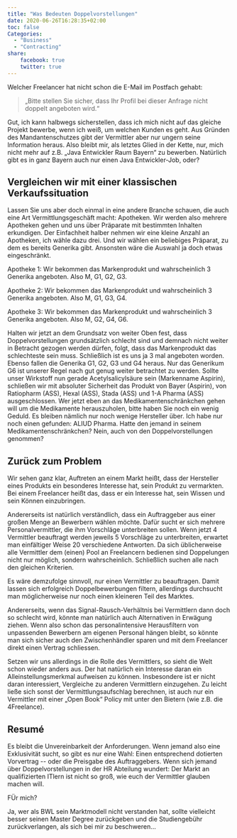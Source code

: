 ```yaml
---
title: "Was Bedeuten Doppelvorstellungen"
date: 2020-06-26T16:28:35+02:00
toc: false
Categories:
  - "Business"
  - "Contracting"
share:
    facebook: true
    twitter: true
---
```


Welcher Freelancer hat nicht schon die E-Mail im Postfach gehabt:
> „Bitte stellen Sie sicher, dass Ihr Profil bei dieser Anfrage nicht doppelt angeboten wird.“

Gut, ich kann halbwegs sicherstellen, dass ich mich nicht auf das gleiche Projekt bewerbe, wenn ich weiß, um welchen Kunden es geht.
Aus Gründen des Mandantenschutzes gibt der Vermittler aber nur ungern seine Information heraus.
Also bleibt mir, als letztes Glied in der Kette, nur, mich nicht mehr auf z.B. „Java Entwickler Raum Bayern“ zu bewerben.
Natürlich gibt es in ganz Bayern auch nur einen Java Entwickler-Job, oder?

## Vergleichen wir mit einer klassischen Verkaufssituation

Lassen Sie uns aber doch einmal in eine andere Branche schauen, die auch eine Art Vermittlungsgeschäft macht: Apotheken.
Wir werden also mehrere Apotheken gehen und uns über Präparate mit bestimmten Inhalten erkundigen.
Der Einfachheit halber nehmen wir eine kleine Anzahl an Apotheken, ich wähle dazu drei.
Und wir wählen ein beliebiges Präparat, zu dem es bereits Generika gibt.
Ansonsten wäre die Auswahl ja doch etwas eingeschränkt.

Apotheke 1: Wir bekommen das Markenprodukt und wahrscheinlich 3 Generika angeboten.
Also M, G1, G2, G3.

Apotheke 2: Wir bekommen das Markenprodukt und wahrscheinlich 3 Generika angeboten.
Also M, G1, G3, G4.

Apotheke 3:
Wir bekommen das Markenprodukt und wahrscheinlich 3 Generika angeboten. Also M, G2, G4, G6.

Halten wir jetzt an dem Grundsatz von weiter Oben fest, dass Doppelvorstellungen grundsätzlich schlecht sind und demnach nicht weiter in Betracht gezogen werden dürfen, folgt, dass das Markenprodukt das schlechteste sein muss.
Schließlich ist es uns ja 3 mal angeboten worden.
Ebenso fallen die Generika G1, G2, G3 und G4 heraus.
Nur das Generikum G6 ist unserer Regel nach gut genug weiter betrachtet zu werden.
Sollte unser Wirkstoff nun gerade Acetylsalicylsäure sein (Markenname Aspirin), schließen wir mit absoluter Sicherheit das Produkt von Bayer (Aspirin), von Ratiopharm (ASS), Hexal (ASS), Stada (ASS) und 1-A Pharma (ASS) ausgeschlossen.
Wer jetzt eben an das Medikamentenschränkchen gehen will um die Medikamente herauszuholen, bitte haben Sie noch ein wenig Geduld.
Es bleiben nämlich nur noch wenige Hersteller über.
Ich habe nur noch einen gefunden: ALIUD Pharma.
Hatte den jemand in seinem Medikamentenschränkchen?
Nein, auch von den Doppelvorstellungen genommen?

## Zurück zum Problem

Wir sehen ganz klar, Auftreten an einem Markt heißt, dass der Hersteller eines Produkts ein besonderes Interesse hat, sein Produkt zu vermarkten.
Bei einem Freelancer heißt das, dass er ein Interesse hat, sein Wissen und sein Können einzubringen.

Andererseits ist natürlich verständlich, dass ein Auftraggeber aus einer großen Menge an Bewerbern wählen möchte.
Dafür sucht er sich mehrere Personalvermittler, die ihm Vorschläge unterbreiten sollen.
Wenn jetzt 4 Vermittler beauftragt werden jeweils 5 Vorschläge zu unterbreiten, erwartet man einfältiger Weise 20 verschiedene Antworten.
Da sich üblicherweise alle Vermittler dem (einen) Pool an Freelancern bedienen sind Doppelungen nicht nur möglich, sondern wahrscheinlich.
Schließlich suchen alle nach den gleichen Kriterien.

Es wäre demzufolge sinnvoll, nur einen Vermittler zu beauftragen.
Damit lassen sich erfolgreich Doppelbewerbungen filtern, allerdings durchsucht man möglicherweise nur noch einen kleineren Teil des Marktes.

Andererseits, wenn das Signal-Rausch-Verhältnis bei Vermittlern dann doch so schlecht wird, könnte man natürlich auch Alternativen in Erwägung ziehen.
Wenn also schon das personalintensive Herausfiltern von unpassenden Bewerbern am eigenen Personal hängen bleibt, so könnte man sich sicher auch den Zwischenhändler sparen und mit dem Freelancer direkt einen Vertrag schliessen.

Setzen wir uns allerdings in die Rolle des Vermittlers, so sieht die Welt schon wieder anders aus.
Der hat natürlich ein Interesse daran ein Alleinstellungsmerkmal aufweisen zu können.
Insbesondere ist er nicht daran interessiert, Vergleiche zu anderen Vermittlern einzugehen.
Zu leicht ließe sich sonst der Vermittlungsaufschlag berechnen, ist auch nur ein Vermittler mit einer „Open Book“ Policy mit unter den Bietern (wie z.B. die 4Freelance).

## Resumé

Es bleibt die Unvereinbarkeit der Anforderungen. 
Wenn jemand also eine Exklusivität sucht, so gibt es nur eine Wahl: Einen entsprechend dotierten Vorvertrag -- oder die Preisgabe des Auftraggebers.
Wenn sich jemand über Doppelvorstellungen in der HR Abteilung wundert: Der Markt an qualifizierten ITlern ist nicht so groß, wie euch der Vermittler glauben machen will.

FÜr mich? 

Ja, wer als BWL sein Marktmodell nicht verstanden hat, sollte vielleicht besser seinen Master Degree zurückgeben und die Studiengebühr zurückverlangen, als sich bei mir zu beschweren...


